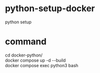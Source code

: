 # python-setup-docker
python setup

# command
cd docker-python/<br>
docker compose up -d --build<br>
docker compose exec python3 bash<br>


